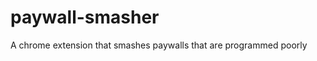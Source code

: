 paywall-smasher
===============

A chrome extension that smashes paywalls that are programmed poorly
